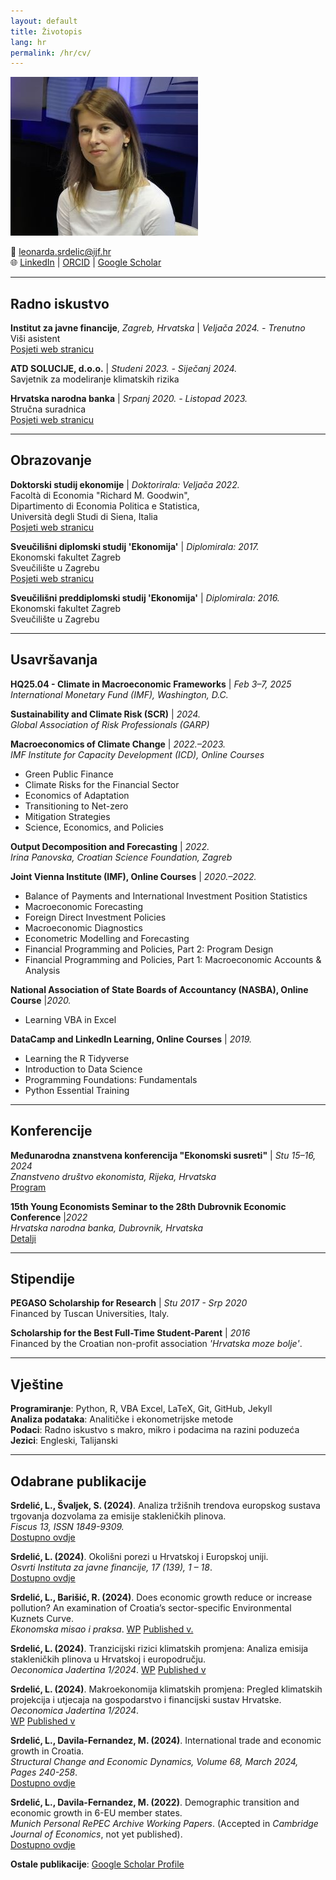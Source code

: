 ```yaml
---
layout: default
title: Životopis
lang: hr
permalink: /hr/cv/
---
```

![Leonarda Srdelic](/assets/photo.JPG)


📧 [leonarda.srdelic@ijf.hr](mailto:leonardas.srdelic@ijf.hr)  
🌐 [LinkedIn](https://www.linkedin.com/in/leonarda-srdelic-a2348217a/) | [ORCID](https://orcid.org/0000-0002-4079-8198) | [Google Scholar](https://scholar.google.com)

---

## Radno iskustvo

**Institut za javne financije**, *Zagreb, Hrvatska* | *Veljača 2024. - Trenutno*  
Viši asistent  
[Posjeti web stranicu](https://www.ijf.hr/hr)

**ATD SOLUCIJE, d.o.o.** | *Studeni 2023. - Siječanj 2024.*  
Savjetnik za modeliranje klimatskih rizika

**Hrvatska narodna banka** | *Srpanj 2020. - Listopad 2023.*  
Stručna suradnica  
[Posjeti web stranicu](https://www.hnb.hr/en/home)

---

## Obrazovanje

**Doktorski studij ekonomije**  | *Doktorirala: Veljača 2022.*  
Facoltà di Economia "Richard M. Goodwin",  
Dipartimento di Economia Politica e Statistica,  
Università degli Studi di Siena, Italia  
[Posjeti web stranicu](https://www.unisi.it/)
  
**Sveučilišni diplomski studij 'Ekonomija'**  | *Diplomirala: 2017.*  
Ekonomski fakultet Zagreb  
Sveučilište u Zagrebu   
[Posjeti web stranicu](https://www.efzg.unizg.hr/en)

**Sveučilišni preddiplomski studij 'Ekonomija'**  | *Diplomirala: 2016.*  
Ekonomski fakultet Zagreb   
Sveučilište u Zagrebu 

---

## Usavršavanja

**HQ25.04 - Climate in Macroeconomic Frameworks**  | *Feb 3–7, 2025*  
  *International Monetary Fund (IMF), Washington, D.C.*

**Sustainability and Climate Risk (SCR)**  | *2024.*  
  *Global Association of Risk Professionals (GARP)*

**Macroeconomics of Climate Change**  | *2022.–2023.*  
  *IMF Institute for Capacity Development (ICD), Online Courses*
  - Green Public Finance  
  - Climate Risks for the Financial Sector  
  - Economics of Adaptation  
  - Transitioning to Net-zero  
  - Mitigation Strategies  
  - Science, Economics, and Policies  

**Output Decomposition and Forecasting**  | *2022.*  
  *Irina Panovska, Croatian Science Foundation, Zagreb*

**Joint Vienna Institute (IMF), Online Courses**  | *2020.–2022.*  
  - Balance of Payments and International Investment Position Statistics  
  - Macroeconomic Forecasting  
  - Foreign Direct Investment Policies  
  - Macroeconomic Diagnostics  
  - Econometric Modelling and Forecasting  
  - Financial Programming and Policies, Part 2: Program Design  
  - Financial Programming and Policies, Part 1: Macroeconomic Accounts & Analysis  

**National Association of State Boards of Accountancy (NASBA), Online Course**  |*2020.*  
  - Learning VBA in Excel  

**DataCamp and LinkedIn Learning, Online Courses**  | *2019.*  
  - Learning the R Tidyverse  
  - Introduction to Data Science  
  - Programming Foundations: Fundamentals  
  - Python Essential Training  

---

## Konferencije

**Međunarodna znanstvena konferencija "Ekonomski susreti"**  | *Stu 15–16, 2024*  
  *Znanstveno društvo ekonomista, Rijeka, Hrvatska*  
  [Program](https://zde.hr/wp-content/uploads/2024/11/Program_Ekonomski-susreti_2024-1.pdf)

**15th Young Economists Seminar to the 28th Dubrovnik Economic Conference**  |*2022*   
  *Hrvatska narodna banka, Dubrovnik, Hrvatska*   
  [Detalji](https://www.hnb.hr/en/-/the-15th-young-economists-seminar)
  
---

## Stipendije

**PEGASO Scholarship for Research**  | *Stu 2017 - Srp 2020*  
  Financed by Tuscan Universities, Italy.

**Scholarship for the Best Full-Time Student-Parent**  | *2016*  
  Financed by the Croatian non-profit association *'Hrvatska moze bolje'*.

---

## Vještine

**Programiranje**: Python, R, VBA Excel, LaTeX, Git, GitHub, Jekyll  
**Analiza podataka**: Analitičke i ekonometrijske metode  
**Podaci**: Radno iskustvo s makro, mikro i podacima na razini poduzeća  
**Jezici**: Engleski, Talijanski  

---

## Odabrane publikacije

**Srdelić, L., Švaljek, S. (2024)**. Analiza tržišnih trendova europskog sustava trgovanja dozvolama za emisije stakleničkih plinova.   
*Fiscus 13, ISSN 1849-9309.*  
[Dostupno ovdje](https://zde.hr/wp-content/uploads/2024/11/13.-Analiza-trzisnih-trendova-europskog-sustava-trgovanja-dozvolama-za-emisije-staklenickih-plinova-2.pdf)
 
**Srdelić, L. (2024)**. Okolišni porezi u Hrvatskoj i Europskoj uniji.     
*Osvrti Instituta za javne financije, 17 (139), 1 – 18*.  
[Dostupno ovdje](https://doi.org/10.3326/ao.2024.139)
  
**Srdelić, L., Barišić, R. (2024)**. Does economic growth reduce or increase pollution? An examination of Croatia’s sector-specific Environmental Kuznets Curve.   
*Ekonomska misao i praksa*. 
[WP](https://mpra.ub.uni-muenchen.de/122841/1/MPRA_paper_122841.pdf)
[Published v.](https://doi.org/10.17818/EMIP/2025/9)
   
**Srdelić, L. (2024)**. Tranzicijski rizici klimatskih promjena: Analiza emisija stakleničkih plinova u Hrvatskoj i europodručju.   
*Oeconomica Jadertina 1/2024*. 
[WP](https://mpra.ub.uni-muenchen.de/121318/) 
[Published v](https://doi.org/10.15291/oec.4433)
  
**Srdelić, L. (2024)**. Makroekonomija klimatskih promjena: Pregled klimatskih projekcija i utjecaja na gospodarstvo i financijski sustav Hrvatske.   
*Oeconomica Jadertina 1/2024*.  
[WP](https://mpra.ub.uni-muenchen.de/121319/)
[Published v](https://doi.org/10.15291/oec.4434)
  
**Srdelić, L., Davila-Fernandez, M. (2024)**. International trade and economic growth in Croatia.   
*Structural Change and Economic Dynamics, Volume 68, March 2024, Pages 240-258*.  
[Dostupno ovdje](https://doi.org/10.1016/j.strueco.2023.10.018)
  
**Srdelić, L., Davila-Fernandez, M. (2022)**. Demographic transition and economic growth in 6-EU member states.   
*Munich Personal RePEC Archive Working Papers*. (Accepted in *Cambridge Journal of Economics*, not yet published).  
[Dostupno ovdje](https://www.bing.com/ck/a?!&&p=650ffa3de7486b7967624380ea0a94f5e2f9f734afc9da28655ba8824b3d175bJmltdHM9MTczNDM5MzYwMA&ptn=3&ver=2&hsh=4&fclid=1cae414f-f3fe-667d-3923-5403f2276761&psq=demographic+transition+and+economic+growth+srdeli%c4%87&u=a1aHR0cHM6Ly93d3cuaG5iLmhyL2RvY3VtZW50cy8yMDE4Mi80MTM1NDg3L3NyZGVsaWMtZGF2aWxhLWZlcm5hbmRlei5wZGYvYTI5ODE4ODItMjBhMi0xMmE5LWYzMTYtMzMzYTBkMjlkMmFmP3ZlcnNpb249MS4wJnQ9MTY1NTk4Mzk5NDY3MyZkb3dubG9hZD10cnVl&ntb=1)

  
**Ostale publikacije**: [Google Scholar Profile](https://scholar.google.com/citations?user=EH07ckMAAAAJ&hl=en)